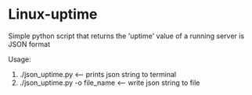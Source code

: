 # Linux-uptime
Simple python script that returns the 'uptime' value of a running server is JSON format

Usage:
1) ./json_uptime.py <-- prints json string to terminal                                                              
2) ./json_uptime.py -o file_name <-- write json string to file
